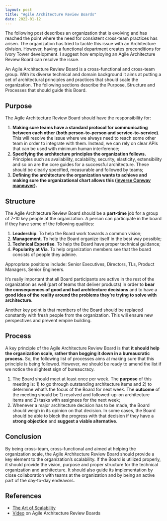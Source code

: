 ```yaml
---
layout: post
title: "Agile Architecture Review Boards"
date: 2022-01-12
---
```


The following post describes an organization that is evolving and has reached the point where the need for consistent cross-team practices has arisen. The organization has tried to tackle this issue with an Architecture division. However, having a functional department creates preconditions for Ivory Tower development. I suggest how employing an Agile Architecture Review Board can resolve the issue.

An Agile Architecture Review Board is a cross-functional and cross-team group.  With its diverse technical and domain background it aims at putting a set of architectural principles and practices that should scale the organization. The following sections describe the Purpose, Structure and Processes that should guide this Board.

## Purpose

The Agile Architecture Review Board should have the responsibility for:

1. **Making sure teams have a standard protocol for communicating between each other (both person-to-person and service-to-service)**. This will resolve the issue where we always need to reach some other team in order to integrate with them. Instead, we can rely on clear APIs that can be used with minimum human interference;
2. **Specifying the architecture principles the organization follows.** Principles such as availability, scalability, security, elasticity, extensibility and so on are the core guides for a successful architecture. These should be clearly specified, measurable and followed by teams;
3. **Defining the architecture the organization wants to achieve and making sure the organizational chart allows this ([inverse Conway maneuver](https://www.thoughtworks.com/radar/techniques/inverse-conway-maneuver)).**

## Structure

The Agile Architecture Review Board should be a **part-time** job for a group of 7-10 key people at the organization. A person can participate in the board if they have some of the following qualities:

1. **Leadership**. To help the Board work towards a common vision;
2. **Management**. To help the Board organize itself in the best way possible;
3. **Technical Expertise**. To help the Board have proper technical guidance;
4. **Popularity at Via**. To help organization members see that the board consists of people they admire.

Appropriate positions include: Senior Executives, Directors, TLs, Product Managers, Senior Engineers.

It’s really important that all Board participants are active in the rest of the organization as well (part of teams that deliver products) in order to **bear the consequences of good and bad architecture decisions** and to have a **good idea of the reality around the problems they’re trying to solve with architecture**.

Another key point is that members of the Board should be replaced constantly with fresh people from the organization. This will ensure new perspectives and prevent empire building.

## Process

A key principle of the Agile Architecture Review Board is that **it should help the organization scale, rather than bogging it down in a bureaucratic process.** So, the following list of processes aims at making sure that this principle is being followed. However, we should be ready to amend the list if we notice the slightest sign of bureaucracy.

1. The Board should meet at least once per week. The **purpose** of this meeting is: 1) to go through outstanding architecture items and 2) to determine what’s the focus of the Board for next week. The **outcome** of the meeting should be 1) resolved and followed-up-on architecture items and 2) tasks with assignees for the next week;
2. Whenever a major architecture decision has to be made, the Board should weigh in its opinion on that decision. In some cases, the Board should be able to block the progress with that decision if they have a **strong objection** and **suggest a viable alternative**.

## Conclusion

By being cross-team, cross-functional and aimed at helping the organization scale, the Agile Architecture Review Board should provide a key element to the organization’s scalability. If the Board is utilized properly, it should provide the vision, purpose and proper structure for the technical organization and architecture. It should also guide its implementation by close collaboration with teams at the organization and by being an active part of the day-to-day endeavors.

## References

* [The Art of Scalability](https://akfpartners.com/books/the-art-of-scalability)
* [Video](https://www.youtube.com/watch?v=dNrF1tZf4Lk) on Agile Architecture Review Boards
